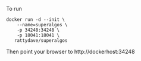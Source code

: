 To run


```
docker run -d --init \
    --name=superalgos \
    -p 34248:34248 \
    -p 18041:18041 \
   rattydave/superalgos
```

Then point your browser to http://dockerhost:34248
